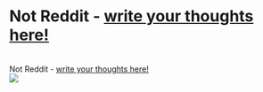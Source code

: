 # Not Reddit - [write your thoughts here!](http://notreddit.live)
<p align="center">
  
  <br>Not Reddit - <a href="http://notreddit.live">write your thoughts here!</a><br>
  <img src="http://notreddit.live/static/images/favicon.png">
</p>

